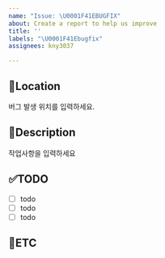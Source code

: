```yaml
---
name: "Issue: \U0001F41EBUGFIX"
about: Create a report to help us improve
title: ''
labels: "\U0001F41Ebugfix"
assignees: kny3037

---
```


📍Location
-
버그 발생 위치를 입력하세요.

📝Description
-
작업사항을 입력하세요

✅TODO
-
- [ ] todo
- [ ] todo
- [ ] todo

👣ETC
-
